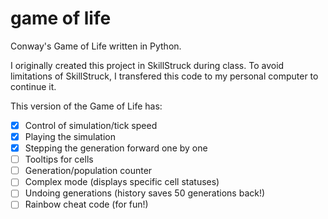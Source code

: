 # game of life
 Conway's Game of Life written in Python.

 I originally created this project in SkillStruck during class.
 To avoid limitations of SkillStruck,
 I transfered this code to my personal computer to continue it. 

 This version of the Game of Life has:
 - [x] Control of simulation/tick speed
 - [x] Playing the simulation
 - [x] Stepping the generation forward one by one
 - [ ] Tooltips for cells
 - [ ] Generation/population counter
 - [ ] Complex mode (displays specific cell statuses)
 - [ ] Undoing generations (history saves 50 generations back!)
 - [ ] Rainbow cheat code (for fun!)